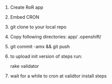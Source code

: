 1. Create RoR app
2. Embed CRON
3. git clone to your local repo
4. Copy following directories:
   app/
   .openshift/

5. git commit -amx && git push

6. to upload init version of steps run:

   rake validator

7. wait for a while to cron at validtor install steps
